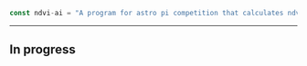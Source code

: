 ``` javascript
const ndvi-ai = "A program for astro pi competition that calculates ndvi from space via ai model"
```
---
## In progress 
